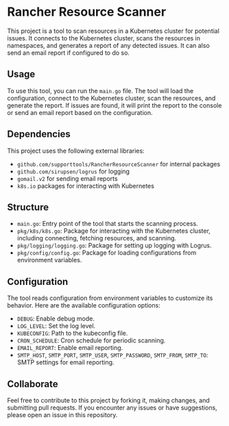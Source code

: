 # Rancher Resource Scanner

This project is a tool to scan resources in a Kubernetes cluster for potential issues. It connects to the Kubernetes cluster, scans the resources in namespaces, and generates a report of any detected issues. It can also send an email report if configured to do so.

## Usage

To use this tool, you can run the `main.go` file. The tool will load the configuration, connect to the Kubernetes cluster, scan the resources, and generate the report. If issues are found, it will print the report to the console or send an email report based on the configuration.

## Dependencies

This project uses the following external libraries:
- `github.com/supporttools/RancherResourceScanner` for internal packages
- `github.com/sirupsen/logrus` for logging
- `gomail.v2` for sending email reports
- `k8s.io` packages for interacting with Kubernetes

## Structure

- `main.go`: Entry point of the tool that starts the scanning process.
- `pkg/k8s/k8s.go`: Package for interacting with the Kubernetes cluster, including connecting, fetching resources, and scanning.
- `pkg/logging/logging.go`: Package for setting up logging with Logrus.
- `pkg/config/config.go`: Package for loading configurations from environment variables.

## Configuration

The tool reads configuration from environment variables to customize its behavior. Here are the available configuration options:
- `DEBUG`: Enable debug mode.
- `LOG_LEVEL`: Set the log level.
- `KUBECONFIG`: Path to the kubeconfig file.
- `CRON_SCHEDULE`: Cron schedule for periodic scanning.
- `EMAIL_REPORT`: Enable email reporting.
- `SMTP_HOST`, `SMTP_PORT`, `SMTP_USER`, `SMTP_PASSWORD`, `SMTP_FROM`, `SMTP_TO`: SMTP settings for email reporting.

## Collaborate

Feel free to contribute to this project by forking it, making changes, and submitting pull requests. If you encounter any issues or have suggestions, please open an issue in this repository.